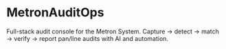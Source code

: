 # MetronAuditOps
Full-stack audit console for the Metron System. Capture → detect → match → verify → report pan/line audits with AI and automation.
